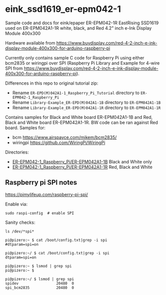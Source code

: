 # eink_ssd1619_er-epm042-1

Sample code and docs for eink/epaper ER-EPM042-1R EastRising SSD1619 used on ER-EPM042A1-1R white, black, and Red 4.2" inch e-Ink Display Module 400x300

Hardware available from https://www.buydisplay.com/red-4-2-inch-e-ink-display-module-400x300-for-arduino-raspberry-pi

Currently only contains sample C code for Raspberry Pi using either bcm2835 or wiringpi over SPI (Raspberry Pi Library and Example for 4-wire SPI from https://www.buydisplay.com/red-4-2-inch-e-ink-display-module-400x300-for-arduino-raspberry-pi).

Differences in this repo to original tutorial zip:

  * Rename `ER-EPD(M)042A1-1_Raspberry_Pi_Tutorial` directory to `ER-EPM042-1_Raspberry_Pi`
  * Rename `Library-Example_ER-EPD(M)042A1-1B` directory to `ER-EPM042A1-1B`
  * Rename `Library-Example_ER-EPD(M)042A1-1R` directory to `ER-EPM042A1-1R`

Contains samples for Black and White board ER-EPM042A1-1B and Red, Black and White board ER-EPM042A1-1R. BW code can be ran against Red board.
Samples for:

  * bcm https://www.airspayce.com/mikem/bcm2835/
  * wiringpi https://github.com/WiringPi/WiringPi

Directories:

  * [ER-EPM042-1_Raspberry_Pi/ER-EPM042A1-1B](ER-EPM042-1_Raspberry_Pi/ER-EPM042A1-1B) Black and White only
  * [ER-EPM042-1_Raspberry_Pi/ER-EPM042A1-1R](ER-EPM042-1_Raspberry_Pi/ER-EPM042A1-1R) Red, Black and White

## Raspberry pi SPI notes

https://pimylifeup.com/raspberry-pi-spi/


Enable via:

    sudo raspi-config  # enable SPI

Sanity checks:

    ls /dev/*spi*

    pi@pizero:~ $ cat /boot/config.txt|grep -i spi
    #dtparam=spi=on

    pi@pizero:~/ $ cat /boot/config.txt|grep -i spi
    dtparam=spi=on

    pi@pizero:~ $ lsmod | grep spi
    pi@pizero:~ $

    pi@pizero:~/ $ lsmod | grep spi
    spidev                 20480  0
    spi_bcm2835            20480  0

